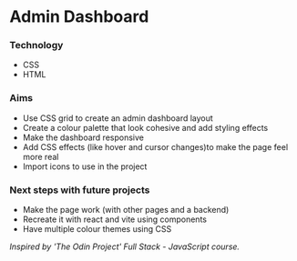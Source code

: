 # Admin Dashboard

### Technology

- CSS
- HTML

### Aims

- Use CSS grid to create an admin dashboard layout
- Create a colour palette that look cohesive and add styling effects
- Make the dashboard responsive
- Add CSS effects (like hover and cursor changes)to make the page feel more real
- Import icons to use in the project

### Next steps with future projects

- Make the page work (with other pages and a backend)
- Recreate it with react and vite using components
- Have multiple colour themes using CSS

_Inspired by 'The Odin Project' Full Stack - JavaScript course._
